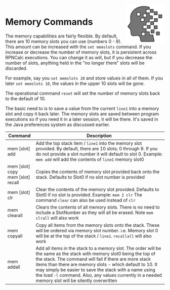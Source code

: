<img align="right" width="125" src="../Images/Memory.png">

# Memory Commands

The memory capabilities are fairly flexible.  By default, there are 10 memory slots you can use (numbers 0 - 9).  This amount can be increased with the `set memslots` command.  If you increase or decrease the number of memory slots, it is persistent across RPNCalc executions.  You can change it as will, but if you decrease the number of slots, anything held in the "no longer there" slots will be discarded.

For example, say you `set memslots 20` and store values in all of them.  If you later `set memslots 10`, the values in the upper 10 slots will be gone.

The operational command `reset` will set the number of memory slots back to the default of 10.

The basic need to is to save a value from the current `line1` into a memory slot and copy it back later.  The memory slots are saved between program executions so if you need it in a later session, it will be there.  It's saved in the Java preferences system as discussed earlier.

|Command|Description|
|-------|-----------|
|mem [slot] add|Add the top stack item / `line1` into the memory slot provided.  By default, there are 10 slots; 0 through 9.  If you do not provide a slot number it will default to slot 0.  Example:  `mem add`   will add the contents of `line1` memory slot0|
|mem [slot] copy<br>mem [slot] recall|Copies the contents of memory slot provided back onto the stack.  Defaults to Slot0 if no slot number is provided|
|mem [slot] clr|Clear the contents of the memory slot provided.  Defaults to Slot0 if no slot is provided.  Example: `mem 2 clr`  The command `clear` can also be used instead of `clr`|
|mem clearall|Clears the contents of all memory slots.  There is no need to include a SlotNumber as they will all be erased.  Note `mem clrall` will also work|
|mem copyall|Copy all items from the memory slots onto the stack.  These will be ordered via memory slot number. i.e. Memory slot 0 will be at the top of the stack / `line1`. `recallall` will also work|
|mem addall|Add all items in the stack to a memory slot.  The order will be the same as the stack with memory slot0 being the top of the stack.  The command will fail if there are more stack items than there are memory slots - which default to 10.  It may simply be easier to save the stack with a name using the load `-l` command.  Also, any values currently in a needed memory slot will be silently overwritten|